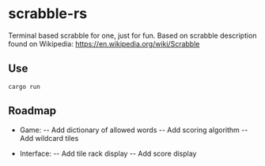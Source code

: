 # scrabble-rs

Terminal based scrabble for one, just for fun. Based on scrabble description found on Wikipedia: https://en.wikipedia.org/wiki/Scrabble

## Use

`cargo run`

## Roadmap

- Game:
-- Add dictionary of allowed words
-- Add scoring algorithm
-- Add wildcard tiles

- Interface:
-- Add tile rack display
-- Add score display
